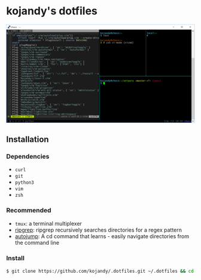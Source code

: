 # kojandy's dotfiles

![Screenshot](screenshot.png)

## Installation
### Dependencies
- `curl`
- `git`
- `python3`
- `vim`
- `zsh`

### Recommended
- `tmux`: a terminal multiplexer
- [ripgrep](https://github.com/BurntSushi/ripgrep): ripgrep recursively searches directories for a regex pattern
- [autojump](https://github.com/wting/autojump): A cd command that learns - easily navigate directories from the command line

### Install
```sh
$ git clone https://github.com/kojandy/.dotfiles.git ~/.dotfiles && cd ~/.dotfiles && ./setup
```
